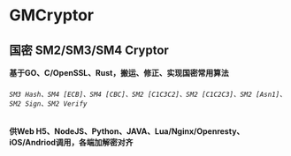 # GMCryptor
## 国密 SM2/SM3/SM4 Cryptor

**基于GO、C/OpenSSL、Rust，搬运、修正、实现国密常用算法**

###### `SM3 Hash、SM4 [ECB]、SM4 [CBC]、SM2 [C1C3C2]、SM2 [C1C2C3]、SM2 [Asn1]、SM2 Sign、SM2 Verify`

**供Web H5、NodeJS、Python、JAVA、Lua/Nginx/Openresty、iOS/Andriod调用，各端加解密对齐**
